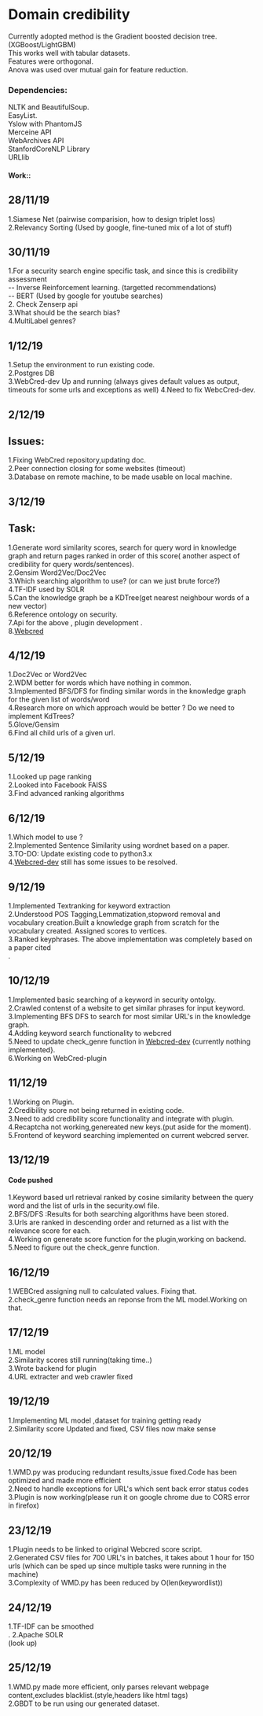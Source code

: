 # Domain credibility
Currently adopted method is the Gradient boosted decision tree.(XGBoost/LightGBM)  
This works well with tabular datasets.<br>
Features were orthogonal.<br>
Anova was used over mutual gain for feature reduction.



### Dependencies: 
NLTK and BeautifulSoup.<br>
EasyList.<br>
Yslow with PhantomJS <br>
Merceine API <br> 
WebArchives API <br>
StanfordCoreNLP Library<br> 
URLlib<br> 




#### Work::
28/11/19
-------
1.Siamese Net (pairwise comparision, how to design triplet loss) <br>
2.Relevancy Sorting (Used by google, fine-tuned mix of a lot of stuff)<br>

30/11/19
- 
1.For a security search engine specific task, and since this is credibility assessment<br>
-- Inverse Reinforcement learning. (targetted recommendations) <br>
-- BERT (Used by google for youtube searches) <br>
2. Check Zenserp api<br>
3.What should be the search bias? <br> 
4.MultiLabel genres? <br>

1/12/19
-
1.Setup the environment to run existing code. <br>
2.Postgres DB<br>
3.WebCred-dev Up and running (always gives default values as output, timeouts for some urls and exceptions as well)
4.Need to fix WebcCred-dev.
<br>


2/12/19
--
Issues:
-
1.Fixing WebCred repository,updating doc.<br> 
2.Peer connection closing for some websites (timeout)<br> 
3.Database on remote machine, to be made usable on local machine.<br> 


3/12/19
-
Task:
-
1.Generate word similarity scores, search for query word in knowledge graph and return pages ranked in order of this score( another aspect of credibility for query words/sentences).<br> 
2.Gensim Word2Vec/Doc2Vec<br> 
3.Which searching algorithm to use? (or can we just brute force?)<br> 
4.TF-IDF used by SOLR <br> 
5.Can the knowledge graph be a KDTree(get nearest neighbour words of a new vector)<br> 
6.Reference ontology on security. <br> 
7.Api for the above , plugin development .<br> 
8.[Webcred](https://github.com/SIREN-SERC/WEBCred)



4/12/19
-
1.Doc2Vec or Word2Vec <br>
2.WDM better for words which have nothing in common. <br>
3.Implemented BFS/DFS for finding similar words in the knowledge graph for the given list of words/word<br>
4.Research more on which approach would be better ? Do we need to implement KdTrees? <br>
5.Glove/Gensim<br>
6.Find all child urls of a given url.<br>

5/12/19
- 
1.Looked up page ranking<br>
2.Looked into Facebook FAISS<br>
3.Find advanced ranking algorithms<br>

6/12/19
-
1.Which model to use ?<br>
2.Implemented Sentence Similarity using wordnet based on a paper.<br>
3.TO-DO: Update existing code to python3.x <br>
4.[Webcred-dev](https://github.com/SIREN-SERC/WEBCred-dev) still has some issues to be resolved.<br>

9/12/19
-
1.Implemented Textranking for keyword extraction<br>
2.Understood POS Tagging,Lemmatization,stopword removal and vocabulary creation.Built a knowledge graph from scratch for the vocabulary created.
Assigned scores to vertices. <br>
3.Ranked keyphrases. The above implementation was completely based on a paper cited<br>.

10/12/19
-
1.Implemented basic searching of a keyword in security ontolgy.<br>
2.Crawled contenst of a website to get similar phrases for input keyword.<br>
3.Implementing BFS DFS to search for most similar URL's in the knowledge graph.<br>
4.Adding keyword search functionality to webcred<br>
5.Need to update check_genre function in [Webcred-dev](https://github.com/SIREN-SERC/WEBCred-dev) {currently nothing implemented}.<br>
6.Working on WebCred-plugin<br>


11/12/19
-
1.Working on Plugin.<br>
2.Credibility score not being returned in existing code.<br>
3.Need to add credibility score functionality and integrate with plugin.<br> 
4.Recaptcha not working,genereated new keys.(put aside for the moment).<br>
5.Frontend of keyword searching implemented on current webcred server.<br> 



13/12/19
-
#### Code pushed
1.Keyword based url retrieval ranked by cosine similarity between the query word and the list of urls in the security.owl file.<br>
2.BFS/DFS :Results for both searching algorithms have been stored.<br>
3.Urls are ranked in descending order and returned as a list with the relevance score for each.<br>
4.Working on generate score function for the plugin,working on backend.<br>
5.Need to figure out the check_genre function.<br> 


16/12/19
-
1.WEBCred assigning null to calculated values. Fixing that.<br>
2.check_genre function needs an reponse from the ML model.Working on that.<br>

17/12/19
- 
1.ML model<br>
2.Similarity scores still running(taking time..)<br>
3.Wrote backend for plugin<br>
4.URL extracter and web crawler fixed<br>

19/12/19
- 
1.Implementing ML model ,dataset for training getting ready<br>
2.Similarity score Updated and fixed, CSV files now make sense<br>

20/12/19
- 
1.WMD.py was producing redundant results,issue fixed.Code has been optimized and made more efficient<br>
2.Need to handle exceptions for URL's which sent back error status codes<br>
3.Plugin is now working(please run it on google chrome due to CORS error in firefox)<br>

23/12/19
-
1.Plugin needs to be linked to original Webcred score script.<br>
2.Generated CSV files for 700 URL's in batches, it takes about 1 hour for 150 urls (which can be sped up since multiple tasks were running in the machine)<br>
3.Complexity of WMD.py has been reduced by O(len(keywordlist))<br>

24/12/19
-
1.TF-IDF can be smoothed<br>.
2.Apache SOLR<br> (look up)<br>

25/12/19
-
1.WMD.py made more efficient, only parses relevant webpage content,excludes blacklist.(style,headers like html tags)<br>
2.GBDT to be run using our generated dataset.<br>
